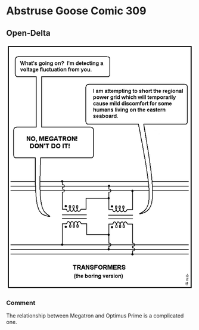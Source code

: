 # Abstruse Goose Comic 309
## Open-Delta

![image](decepticons_attack.png)
### Comment
The relationship between Megatron and Optimus Prime is a complicated one.

